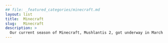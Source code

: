 ```yaml
---
## file: _featured_categories/minecraft.md
layout: list
title:  Minecraft
slug:   Minecraft
description: >
  Our current season of Minecraft, Mushlantis 2, got underway in March 2019, in a Mushroom biome. This is its story.
---
```

